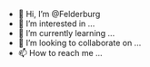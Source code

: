 - 👋 Hi, I’m @Felderburg
- 👀 I’m interested in ...
- 🌱 I’m currently learning ...
- 💞️ I’m looking to collaborate on ...
- 📫 How to reach me ...

<!---
Felderburg/Felderburg is a ✨ special ✨ repository because its `README.md` (this file) appears on your GitHub profile.
You can click the Preview link to take a look at your changes.
--->
